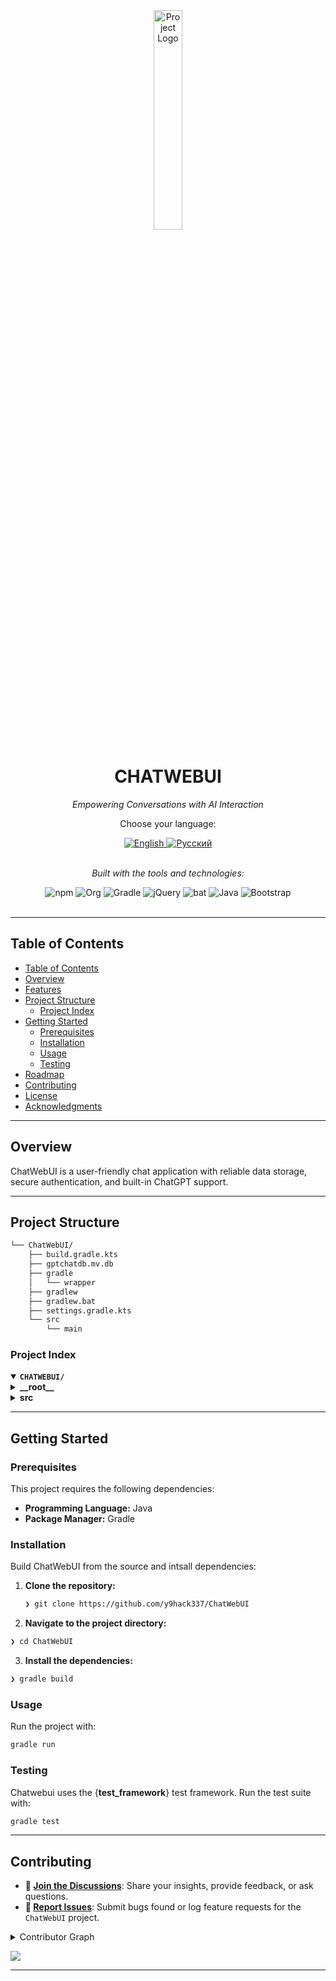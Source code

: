 <div id="top">

<!-- HEADER STYLE: CLASSIC -->
<div align="center">

<img src="https://i.imgur.com/dYuod5A.png" width="30%" style="position: relative; top: 0; right: 0;" alt="Project Logo"/>

# CHATWEBUI

<em>Empowering Conversations with AI Interaction</em>

<div align="center">
<p>Choose your language:</p>
<a href="README.md">
    <img src="https://img.shields.io/badge/Language-English-blue?style=for-the-badge&logo=us&logoColor=white" alt="English">
</a>
<a href="README.ru.md">
    <img src="https://img.shields.io/badge/Язык-Русский-red?style=for-the-badge&logo=ru&logoColor=white" alt="Русский">
</a>
</div>
<br>

<!-- BADGES -->
<!-- local repository, no metadata badges. -->

<em>Built with the tools and technologies:</em>

<img src="https://img.shields.io/badge/npm-CB3837.svg?style=default&logo=npm&logoColor=white" alt="npm">
<img src="https://img.shields.io/badge/Org-77AA99.svg?style=default&logo=Org&logoColor=white" alt="Org">
<img src="https://img.shields.io/badge/Gradle-02303A.svg?style=default&logo=Gradle&logoColor=white" alt="Gradle">
<img src="https://img.shields.io/badge/jQuery-0769AD.svg?style=default&logo=jQuery&logoColor=white" alt="jQuery">
<img src="https://img.shields.io/badge/bat-31369E.svg?style=default&logo=bat&logoColor=white" alt="bat">
<img src="https://img.shields.io/badge/Java-ED8B00.svg?style=default&logo=Java&logoColor=white" alt="Java">
<img src="https://img.shields.io/badge/Bootstrap-7952B3.svg?style=default&logo=Bootstrap&logoColor=white" alt="Bootstrap">

</div>
<br>

---

## Table of Contents

- [Table of Contents](#table-of-contents)
- [Overview](#overview)
- [Features](#features)
- [Project Structure](#project-structure)
    - [Project Index](#project-index)
- [Getting Started](#getting-started)
    - [Prerequisites](#prerequisites)
    - [Installation](#installation)
    - [Usage](#usage)
    - [Testing](#testing)
- [Roadmap](#roadmap)
- [Contributing](#contributing)
- [License](#license)
- [Acknowledgments](#acknowledgments)

---

## Overview

ChatWebUI is a user-friendly chat application with reliable data storage, secure authentication, and built-in ChatGPT support.

---

## Project Structure

```sh
└── ChatWebUI/
    ├── build.gradle.kts
    ├── gptchatdb.mv.db
    ├── gradle
    │   └── wrapper
    ├── gradlew
    ├── gradlew.bat
    ├── settings.gradle.kts
    └── src
        └── main
```

### Project Index

<details open>
	<summary><b><code>CHATWEBUI/</code></b></summary>
	<!-- __root__ Submodule -->
	<details>
		<summary><b>__root__</b></summary>
		<blockquote>
			<div class='directory-path' style='padding: 8px 0; color: #666;'>
				<code><b>⦿ __root__</b></code>
			<table style='width: 100%; border-collapse: collapse;'>
			<thead>
				<tr style='background-color: #f8f9fa;'>
					<th style='width: 30%; text-align: left; padding: 8px;'>File Name</th>
					<th style='text-align: left; padding: 8px;'>Summary</th>
				</tr>
			</thead>
				<tr style='border-bottom: 1px solid #eee;'>
					<td style='padding: 8px;'><b><a href='ChatWebUI/blob/master/build.gradle.kts'>build.gradle.kts</a></b></td>
					<td style='padding: 8px;'>- Defines project configurations and dependencies for a Spring Boot application supporting web development, data persistence, and secure user authentication<br>- Establishes a Kotlin-based environment with essential libraries, including JPA for database interactions, JWT for token-based security, and various Spring Boot starters to streamline application features<br>- Additionally facilitates testing and UI enhancements through integrated web resources and frameworks, contributing to a well-structured and functional software architecture.</td>
				</tr>
				<tr style='border-bottom: 1px solid #eee;'>
					<td style='padding: 8px;'><b><a href='ChatWebUI/blob/master/gradlew.bat'>gradlew.bat</a></b></td>
					<td style='padding: 8px;'>- Provides a Gradle startup script for Windows environments, facilitating the execution of build automation tasks for the project<br>- It sets necessary configurations, including the applications home directory and default JVM options, while ensuring that the Java runtime is correctly identified<br>- This script acts as a key entry point for initializing the Gradle wrapper, streamlining the overall build process within the codebase architecture.</td>
				</tr>
				<tr style='border-bottom: 1px solid #eee;'>
					<td style='padding: 8px;'><b><a href='ChatWebUI/blob/master/settings.gradle.kts'>settings.gradle.kts</a></b></td>
					<td style='padding: 8px;'>- Defines the root project name as ChatWebUI, establishing a clear identity for the project within its overall architecture<br>- This foundational element helps organize various modules and components, ensuring coherence and consistency across the codebase<br>- As a part of the project structure, it plays a crucial role in facilitating builds and dependencies, ultimately supporting seamless development and collaboration.</td>
				</tr>
			</table>
		</blockquote>
	</details>
	<!-- src Submodule -->
	<details>
		<summary><b>src</b></summary>
		<blockquote>
			<div class='directory-path' style='padding: 8px 0; color: #666;'>
				<code><b>⦿ src</b></code>
			<!-- main Submodule -->
			<details>
				<summary><b>main</b></summary>
				<blockquote>
					<div class='directory-path' style='padding: 8px 0; color: #666;'>
						<code><b>⦿ src.main</b></code>
					<!-- java Submodule -->
					<details>
						<summary><b>java</b></summary>
						<blockquote>
							<div class='directory-path' style='padding: 8px 0; color: #666;'>
								<code><b>⦿ src.main.java</b></code>
							<!-- org Submodule -->
							<details>
								<summary><b>org</b></summary>
								<blockquote>
									<div class='directory-path' style='padding: 8px 0; color: #666;'>
										<code><b>⦿ src.main.java.org</b></code>
									<!-- hack337 Submodule -->
									<details>
										<summary><b>hack337</b></summary>
										<blockquote>
											<div class='directory-path' style='padding: 8px 0; color: #666;'>
												<code><b>⦿ src.main.java.org.hack337</b></code>
											<!-- gptchat Submodule -->
											<details>
												<summary><b>gptchat</b></summary>
												<blockquote>
													<div class='directory-path' style='padding: 8px 0; color: #666;'>
														<code><b>⦿ src.main.java.org.hack337.gptchat</b></code>
													<table style='width: 100%; border-collapse: collapse;'>
													<thead>
														<tr style='background-color: #f8f9fa;'>
															<th style='width: 30%; text-align: left; padding: 8px;'>File Name</th>
															<th style='text-align: left; padding: 8px;'>Summary</th>
														</tr>
													</thead>
														<tr style='border-bottom: 1px solid #eee;'>
															<td style='padding: 8px;'><b><a href='ChatWebUI/blob/master/src\main\java\org\hack337\gptchat\GptChatApplication.java'>GptChatApplication.java</a></b></td>
															<td style='padding: 8px;'>- Launches the GptChat application, serving as the main entry point in the project’s architecture<br>- Utilizing Spring Boot, it initializes the application context and configurations, enabling seamless integration of features<br>- By scanning for configuration properties, it allows for flexible customization, thereby facilitating the development of a robust chat application powered by advanced AI capabilities.</td>
														</tr>
													</table>
													<!-- config Submodule -->
													<details>
														<summary><b>config</b></summary>
														<blockquote>
															<div class='directory-path' style='padding: 8px 0; color: #666;'>
																<code><b>⦿ src.main.java.org.hack337.gptchat.config</b></code>
															<table style='width: 100%; border-collapse: collapse;'>
															<thead>
																<tr style='background-color: #f8f9fa;'>
																	<th style='width: 30%; text-align: left; padding: 8px;'>File Name</th>
																	<th style='text-align: left; padding: 8px;'>Summary</th>
																</tr>
															</thead>
																<tr style='border-bottom: 1px solid #eee;'>
																	<td style='padding: 8px;'><b><a href='ChatWebUI/blob/master/src\main\java\org\hack337\gptchat\config\JwtProperties.java'>JwtProperties.java</a></b></td>
																	<td style='padding: 8px;'>- Manages JWT (JSON Web Token) properties within the GPTChat application, facilitating secure user authentication and authorization<br>- By defining essential configuration attributes such as the secret key and expiration time, it ensures proper validation and enforcement of security measures, thereby playing a critical role in the overall architecture for protecting sensitive data and maintaining session integrity throughout the application.</td>
																</tr>
																<tr style='border-bottom: 1px solid #eee;'>
																	<td style='padding: 8px;'><b><a href='ChatWebUI/blob/master/src\main\java\org\hack337\gptchat\config\SecurityConfig.java'>SecurityConfig.java</a></b></td>
																	<td style='padding: 8px;'>- Establishes security configurations for the application, ensuring a robust authentication and authorization system<br>- It integrates JWT-based authentication while configuring access rules and session management<br>- By permitting certain endpoints for public access and securing others, it facilitates a secure environment for user interactions within the broader chat application architecture, effectively safeguarding sensitive operations.</td>
																</tr>
															</table>
														</blockquote>
													</details>
													<!-- controller Submodule -->
													<details>
														<summary><b>controller</b></summary>
														<blockquote>
															<div class='directory-path' style='padding: 8px 0; color: #666;'>
																<code><b>⦿ src.main.java.org.hack337.gptchat.controller</b></code>
															<table style='width: 100%; border-collapse: collapse;'>
															<thead>
																<tr style='background-color: #f8f9fa;'>
																	<th style='width: 30%; text-align: left; padding: 8px;'>File Name</th>
																	<th style='text-align: left; padding: 8px;'>Summary</th>
																</tr>
															</thead>
																<tr style='border-bottom: 1px solid #eee;'>
																	<td style='padding: 8px;'><b><a href='ChatWebUI/blob/master/src\main\java\org\hack337\gptchat\controller\AuthController.java'>AuthController.java</a></b></td>
																	<td style='padding: 8px;'>- AuthController facilitates user authentication and registration within the gptchat application<br>- It exposes endpoints for logging in and registering users, ensuring secure interaction with the authentication system<br>- By managing valid requests and responding with appropriate status codes, it enhances user experience while leveraging the underlying AuthService for handling authentication logic<br>- This component plays a critical role in the overall architecture by managing user access and security.</td>
																</tr>
																<tr style='border-bottom: 1px solid #eee;'>
																	<td style='padding: 8px;'><b><a href='ChatWebUI/blob/master/src\main\java\org\hack337\gptchat\controller\ChatApiController.java'>ChatApiController.java</a></b></td>
																	<td style='padding: 8px;'>- ChatApiController facilitates user interactions within the chat application by managing chat sessions and message exchanges<br>- It enables users to initiate new chats, retrieve their existing chats and messages, send new messages, and edit or regenerate responses<br>- This controller serves as the backbone of the chat functionality, ensuring a seamless experience while engaging users with conversations in a responsive and dynamic manner.</td>
																</tr>
																<tr style='border-bottom: 1px solid #eee;'>
																	<td style='padding: 8px;'><b><a href='ChatWebUI/blob/master/src\main\java\org\hack337\gptchat\controller\ChatWebController.java'>ChatWebController.java</a></b></td>
																	<td style='padding: 8px;'>- ChatWebController orchestrates user interaction within the app by managing the routing for login, registration, and chat functionalities<br>- It integrates user and chat services to retrieve and present user-specific data, ensuring a seamless experience in navigating the chat interface<br>- By leveraging Springs MVC architecture, it serves as the central hub for handling user authentication and chat-related operations.</td>
																</tr>
															</table>
														</blockquote>
													</details>
													<!-- dto Submodule -->
													<details>
														<summary><b>dto</b></summary>
														<blockquote>
															<div class='directory-path' style='padding: 8px 0; color: #666;'>
																<code><b>⦿ src.main.java.org.hack337.gptchat.dto</b></code>
															<table style='width: 100%; border-collapse: collapse;'>
															<thead>
																<tr style='background-color: #f8f9fa;'>
																	<th style='width: 30%; text-align: left; padding: 8px;'>File Name</th>
																	<th style='text-align: left; padding: 8px;'>Summary</th>
																</tr>
															</thead>
																<tr style='border-bottom: 1px solid #eee;'>
																	<td style='padding: 8px;'><b><a href='ChatWebUI/blob/master/src\main\java\org\hack337\gptchat\dto\AuthRequest.java'>AuthRequest.java</a></b></td>
																	<td style='padding: 8px;'>- AuthRequest serves as a Data Transfer Object (DTO) within the gptchat application, encapsulating user authentication data, specifically email and password<br>- It ensures that the provided email adheres to a valid format and that both fields are not left blank, thereby enforcing essential validation rules<br>- This functionality streamlines the process of user authentication, facilitating secure login operations across the entire codebase architecture.</td>
																</tr>
																<tr style='border-bottom: 1px solid #eee;'>
																	<td style='padding: 8px;'><b><a href='ChatWebUI/blob/master/src\main\java\org\hack337\gptchat\dto\ChatDto.java'>ChatDto.java</a></b></td>
																	<td style='padding: 8px;'>- ChatDto serves as a data transfer object within the project, encapsulating essential information about a chat session<br>- It includes attributes such as the chats unique identifier, the associated user ID, the creation timestamp, and a collection of messages<br>- This model facilitates communication between different layers of the application, ensuring that chat-related data is structured and easily manageable throughout the codebase architecture.</td>
																</tr>
																<tr style='border-bottom: 1px solid #eee;'>
																	<td style='padding: 8px;'><b><a href='ChatWebUI/blob/master/src\main\java\org\hack337\gptchat\dto\EditMessageRequest.java'>EditMessageRequest.java</a></b></td>
																	<td style='padding: 8px;'>- Facilitates the editing of message content within the chat application by defining the structure for edit message requests<br>- Ensures that any content submitted is validated to prevent blank messages, enhancing the overall integrity and user experience of the messaging system<br>- This DTO plays a crucial role in maintaining robust communication within the projects architecture.</td>
																</tr>
																<tr style='border-bottom: 1px solid #eee;'>
																	<td style='padding: 8px;'><b><a href='ChatWebUI/blob/master/src\main\java\org\hack337\gptchat\dto\GptApiResponse.java'>GptApiResponse.java</a></b></td>
																	<td style='padding: 8px;'>- GptApiResponse serves as a data transfer object within the GPT chat application, encapsulating the response structure received from the GPT API<br>- It ensures seamless integration by handling various properties, including usage statistics and response choices, while robustly managing potential changes in the API<br>- This class also provides a method to extract the content of the first response choice, enhancing usability in the overall architecture.</td>
																</tr>
																<tr style='border-bottom: 1px solid #eee;'>
																	<td style='padding: 8px;'><b><a href='ChatWebUI/blob/master/src\main\java\org\hack337\gptchat\dto\GptRequest.java'>GptRequest.java</a></b></td>
																	<td style='padding: 8px;'>- GptRequest serves as a data transfer object that encapsulates the essential parameters for making requests to the GPT model<br>- It defines the model type and contains a list of message payloads, each representing user, assistant, or system interactions<br>- This structure facilitates the seamless exchange of information within the broader architecture of the GPT chat application, enabling effective communication and data handling.</td>
																</tr>
																<tr style='border-bottom: 1px solid #eee;'>
																	<td style='padding: 8px;'><b><a href='ChatWebUI/blob/master/src\main\java\org\hack337\gptchat\dto\GptResponse.java'>GptResponse.java</a></b></td>
																	<td style='padding: 8px;'>- Facilitates the representation of responses generated by the GPT model within the application<br>- Leveraging data annotations, it defines a structure that includes the answer and its type, ensuring consistency across the codebase<br>- This DTO (Data Transfer Object) plays a crucial role in managing the communication between various components, enhancing the overall data handling and response management in the projects architecture.</td>
																</tr>
																<tr style='border-bottom: 1px solid #eee;'>
																	<td style='padding: 8px;'><b><a href='ChatWebUI/blob/master/src\main\java\org\hack337\gptchat\dto\JwtResponse.java'>JwtResponse.java</a></b></td>
																	<td style='padding: 8px;'>- JwtResponse serves as a data transfer object that encapsulates the JSON Web Token (JWT) response structure within the application<br>- It provides essential information, including the generated access token and its type, supporting secure user authentication and authorization workflows<br>- This object is integral to the codebase architecture, facilitating efficient communication between client and server during the authentication process.</td>
																</tr>
																<tr style='border-bottom: 1px solid #eee;'>
																	<td style='padding: 8px;'><b><a href='ChatWebUI/blob/master/src\main\java\org\hack337\gptchat\dto\MessageDto.java'>MessageDto.java</a></b></td>
																	<td style='padding: 8px;'>- MessageDto serves as a Data Transfer Object within the GPT Chat application architecture, encapsulating essential attributes of a chat message, including its unique identifier, associated chat ID, user role, textual content, and timestamp<br>- This structure facilitates efficient data handling between different layers of the application, promoting clean interactions and maintaining consistency in message representation throughout the system.</td>
																</tr>
																<tr style='border-bottom: 1px solid #eee;'>
																	<td style='padding: 8px;'><b><a href='ChatWebUI/blob/master/src\main\java\org\hack337\gptchat\dto\RegisterRequest.java'>RegisterRequest.java</a></b></td>
																	<td style='padding: 8px;'>- RegisterRequest serves as a data transfer object within the GPT Chat application, facilitating user registration by encapsulating essential user information<br>- It ensures that the provided email is valid and not blank while enforcing password length requirements<br>- This validation mechanism plays a crucial role in maintaining data integrity and enhancing security across the applications user registration process.</td>
																</tr>
																<tr style='border-bottom: 1px solid #eee;'>
																	<td style='padding: 8px;'><b><a href='ChatWebUI/blob/master/src\main\java\org\hack337\gptchat\dto\SendMessageResponse.java'>SendMessageResponse.java</a></b></td>
																	<td style='padding: 8px;'>- Defines a data transfer object for encapsulating the response from the message-sending functionality within the GPT Chat application<br>- It facilitates the exchange of user and assistant messages, streamlining communication between different components of the system<br>- This structure enhances code readability and maintainability, ensuring a clear representation of the interaction outcomes in the broader architecture.</td>
																</tr>
															</table>
														</blockquote>
													</details>
													<!-- entity Submodule -->
													<details>
														<summary><b>entity</b></summary>
														<blockquote>
															<div class='directory-path' style='padding: 8px 0; color: #666;'>
																<code><b>⦿ src.main.java.org.hack337.gptchat.entity</b></code>
															<table style='width: 100%; border-collapse: collapse;'>
															<thead>
																<tr style='background-color: #f8f9fa;'>
																	<th style='width: 30%; text-align: left; padding: 8px;'>File Name</th>
																	<th style='text-align: left; padding: 8px;'>Summary</th>
																</tr>
															</thead>
																<tr style='border-bottom: 1px solid #eee;'>
																	<td style='padding: 8px;'><b><a href='ChatWebUI/blob/master/src\main\java\org\hack337\gptchat\entity\Chat.java'>Chat.java</a></b></td>
																	<td style='padding: 8px;'>- Defines the Chat entity within the GPT Chat application, representing a conversation linked to a specific user<br>- It automatically tracks the creation timestamp and maintains a list of associated messages, ensuring a structured and persistent storage of chat interactions<br>- This entity plays a crucial role in managing user conversations, contributing to the overall functionality of the chat system as part of the project’s architecture.</td>
																</tr>
																<tr style='border-bottom: 1px solid #eee;'>
																	<td style='padding: 8px;'><b><a href='ChatWebUI/blob/master/src\main\java\org\hack337\gptchat\entity\Message.java'>Message.java</a></b></td>
																	<td style='padding: 8px;'>- Defines the Message entity, representing a conversation entry within the GPT Chat application<br>- It establishes relationships to the Chat entity and ensures validation of required fields<br>- By capturing the message content, associated role, and creation timestamp, this entity plays a crucial role in managing user interactions and maintaining the integrity of chat histories in the overall architecture of the project.</td>
																</tr>
																<tr style='border-bottom: 1px solid #eee;'>
																	<td style='padding: 8px;'><b><a href='ChatWebUI/blob/master/src\main\java\org\hack337\gptchat\entity\Role.java'>Role.java</a></b></td>
																	<td style='padding: 8px;'>- Defines a set of roles within the application, specifically User, Assistant, and System<br>- These roles are integral to the overall architecture of the project, facilitating clear distinctions between different entities that interact within the chat applications ecosystem<br>- The designated roles guide behavior and permissions, ensuring an organized flow of interactions and enhancing the user experience within the system.</td>
																</tr>
																<tr style='border-bottom: 1px solid #eee;'>
																	<td style='padding: 8px;'><b><a href='ChatWebUI/blob/master/src\main\java\org\hack337\gptchat\entity\User.java'>User.java</a></b></td>
																	<td style='padding: 8px;'>- User entity models the application’s user, encapsulating essential attributes such as email, password, and timestamp information for creation and last login<br>- It ensures email uniqueness and enforces validation for important fields<br>- Additionally, it establishes a relationship with the chat entities, allowing for efficient retrieval and management of user-specific chat data<br>- This architecture supports user authentication and interaction within the broader chat application framework.</td>
																</tr>
															</table>
														</blockquote>
													</details>
													<!-- exception Submodule -->
													<details>
														<summary><b>exception</b></summary>
														<blockquote>
															<div class='directory-path' style='padding: 8px 0; color: #666;'>
																<code><b>⦿ src.main.java.org.hack337.gptchat.exception</b></code>
															<table style='width: 100%; border-collapse: collapse;'>
															<thead>
																<tr style='background-color: #f8f9fa;'>
																	<th style='width: 30%; text-align: left; padding: 8px;'>File Name</th>
																	<th style='text-align: left; padding: 8px;'>Summary</th>
																</tr>
															</thead>
																<tr style='border-bottom: 1px solid #eee;'>
																	<td style='padding: 8px;'><b><a href='ChatWebUI/blob/master/src\main\java\org\hack337\gptchat\exception\GlobalExceptionHandler.java'>GlobalExceptionHandler.java</a></b></td>
																	<td style='padding: 8px;'>- GlobalExceptionHandler encompasses the core functionality for centralized exception handling within the application, ensuring that all error scenarios are managed consistently<br>- It processes various exceptions such as resource not found, validation failures, authentication issues, and access denials, providing structured responses with relevant details<br>- This enhances the overall user experience by delivering meaningful feedback for errors encountered during API interactions.</td>
																</tr>
																<tr style='border-bottom: 1px solid #eee;'>
																	<td style='padding: 8px;'><b><a href='ChatWebUI/blob/master/src\main\java\org\hack337\gptchat\exception\ResourceNotFoundException.java'>ResourceNotFoundException.java</a></b></td>
																	<td style='padding: 8px;'>- ResourceNotFoundException serves as a custom exception within the projects architecture, specifically designed to handle scenarios where requested resources are not found<br>- By integrating with Springs response status management, it ensures that users receive appropriate HTTP NOT FOUND responses<br>- This enhances the overall reliability and user experience of the application by providing meaningful feedback during operations that involve resource retrieval.</td>
																</tr>
															</table>
														</blockquote>
													</details>
													<!-- repository Submodule -->
													<details>
														<summary><b>repository</b></summary>
														<blockquote>
															<div class='directory-path' style='padding: 8px 0; color: #666;'>
																<code><b>⦿ src.main.java.org.hack337.gptchat.repository</b></code>
															<table style='width: 100%; border-collapse: collapse;'>
															<thead>
																<tr style='background-color: #f8f9fa;'>
																	<th style='width: 30%; text-align: left; padding: 8px;'>File Name</th>
																	<th style='text-align: left; padding: 8px;'>Summary</th>
																</tr>
															</thead>
																<tr style='border-bottom: 1px solid #eee;'>
																	<td style='padding: 8px;'><b><a href='ChatWebUI/blob/master/src\main\java\org\hack337\gptchat\repository\ChatRepository.java'>ChatRepository.java</a></b></td>
																	<td style='padding: 8px;'>- Facilitates the management and retrieval of chat data within the application by providing essential query methods that connect chat entities with their associated users<br>- This interface enables the seamless fetching of chat records, supports ordering by creation date, and allows for the inclusion of messages when accessing specific chats<br>- It plays a critical role in enhancing the overall functionality of the chat feature in the system.</td>
																</tr>
																<tr style='border-bottom: 1px solid #eee;'>
																	<td style='padding: 8px;'><b><a href='ChatWebUI/blob/master/src\main\java\org\hack337\gptchat\repository\MessageRepository.java'>MessageRepository.java</a></b></td>
																	<td style='padding: 8px;'>- Provides a repository interface for managing Message entities within the application<br>- It leverages Spring Data JPA to facilitate CRUD operations, ensuring seamless data persistence and retrieval<br>- This functionality is crucial for the overall architecture, enabling effective communication storage and access, thereby supporting the applications core purpose of facilitating chat interactions.</td>
																</tr>
																<tr style='border-bottom: 1px solid #eee;'>
																	<td style='padding: 8px;'><b><a href='ChatWebUI/blob/master/src\main\java\org\hack337\gptchat\repository\UserRepository.java'>UserRepository.java</a></b></td>
																	<td style='padding: 8px;'>- UserRepository serves as a crucial component of the project by providing an interface for data access and manipulation related to User entities<br>- Through its methods, it facilitates retrieval and verification of users based on email addresses, thereby enhancing user management capabilities within the broader architecture<br>- This repository plays a vital role in ensuring seamless integration with the database, supporting efficient user-related operations in the application.</td>
																</tr>
															</table>
														</blockquote>
													</details>
													<!-- security Submodule -->
													<details>
														<summary><b>security</b></summary>
														<blockquote>
															<div class='directory-path' style='padding: 8px 0; color: #666;'>
																<code><b>⦿ src.main.java.org.hack337.gptchat.security</b></code>
															<table style='width: 100%; border-collapse: collapse;'>
															<thead>
																<tr style='background-color: #f8f9fa;'>
																	<th style='width: 30%; text-align: left; padding: 8px;'>File Name</th>
																	<th style='text-align: left; padding: 8px;'>Summary</th>
																</tr>
															</thead>
																<tr style='border-bottom: 1px solid #eee;'>
																	<td style='padding: 8px;'><b><a href='ChatWebUI/blob/master/src\main\java\org\hack337\gptchat\security\JwtAuthenticationFilter.java'>JwtAuthenticationFilter.java</a></b></td>
																	<td style='padding: 8px;'>- JwtAuthenticationFilter serves as a vital component in the security architecture of the application by managing JSON Web Token (JWT) validation and user authentication<br>- It intercepts HTTP requests to extract and verify JWTs, subsequently updating the security context with user authentication details<br>- This process ensures secure access control, thereby enhancing the overall protection of the applications resources against unauthorized access.</td>
																</tr>
																<tr style='border-bottom: 1px solid #eee;'>
																	<td style='padding: 8px;'><b><a href='ChatWebUI/blob/master/src\main\java\org\hack337\gptchat\security\JwtTokenProvider.java'>JwtTokenProvider.java</a></b></td>
																	<td style='padding: 8px;'>- JwtTokenProvider facilitates secure user authentication and authorization within the application by managing JSON Web Tokens (JWTs)<br>- It generates tokens based on user credentials, validates them, and extracts user information from the tokens<br>- By resolving tokens from HTTP requests, it ensures that only authenticated users can access protected resources, thereby enhancing the overall security architecture of the codebase.</td>
																</tr>
																<tr style='border-bottom: 1px solid #eee;'>
																	<td style='padding: 8px;'><b><a href='ChatWebUI/blob/master/src\main\java\org\hack337\gptchat\security\UserDetailsServiceImpl.java'>UserDetailsServiceImpl.java</a></b></td>
																	<td style='padding: 8px;'>- Facilitates user authentication and management within the application by implementing the UserDetailsService interface<br>- It retrieves user information from the database based on email or user ID, ensuring secure identification during login processes<br>- By encapsulating user data and roles, it supports the overarching security architecture of the project, enabling reliable user authorization and access control.</td>
																</tr>
															</table>
														</blockquote>
													</details>
													<!-- service Submodule -->
													<details>
														<summary><b>service</b></summary>
														<blockquote>
															<div class='directory-path' style='padding: 8px 0; color: #666;'>
																<code><b>⦿ src.main.java.org.hack337.gptchat.service</b></code>
															<table style='width: 100%; border-collapse: collapse;'>
															<thead>
																<tr style='background-color: #f8f9fa;'>
																	<th style='width: 30%; text-align: left; padding: 8px;'>File Name</th>
																	<th style='text-align: left; padding: 8px;'>Summary</th>
																</tr>
															</thead>
																<tr style='border-bottom: 1px solid #eee;'>
																	<td style='padding: 8px;'><b><a href='ChatWebUI/blob/master/src\main\java\org\hack337\gptchat\service\AuthService.java'>AuthService.java</a></b></td>
																	<td style='padding: 8px;'>- AuthService serves as a critical component of the authentication system within the project architecture, facilitating user registration and login processes<br>- It ensures secure management of user credentials, confirming the uniqueness of email addresses during registration and generating JWT tokens upon successful login<br>- Additionally, it tracks user activity by updating login timestamps, enhancing overall security and user experience.</td>
																</tr>
																<tr style='border-bottom: 1px solid #eee;'>
																	<td style='padding: 8px;'><b><a href='ChatWebUI/blob/master/src\main\java\org\hack337\gptchat\service\ChatService.java'>ChatService.java</a></b></td>
																	<td style='padding: 8px;'>- ChatService orchestrates the core functionalities of the chat application, enabling users to initiate new chats, retrieve their chat histories, and interact with a conversational AI<br>- By managing message exchanges, including sending and regenerating user and assistant messages, it ensures a seamless communication experience<br>- Its integration with repositories and user services underpins a robust architecture that prioritizes user engagement and interaction with AI-driven responses.</td>
																</tr>
																<tr style='border-bottom: 1px solid #eee;'>
																	<td style='padding: 8px;'><b><a href='ChatWebUI/blob/master/src\main\java\org\hack337\gptchat\service\GptService.java'>GptService.java</a></b></td>
																	<td style='padding: 8px;'>- GptService facilitates interaction with a GPT API, enabling the retrieval of AI-generated responses based on user chat history<br>- By assembling requests from stored messages and handling API communication, it ensures seamless integration of AI capabilities into the application<br>- This service enhances user experience by providing dynamic and contextually relevant responses, ultimately contributing to the projects goal of enabling intelligent chat interactions.</td>
																</tr>
																<tr style='border-bottom: 1px solid #eee;'>
																	<td style='padding: 8px;'><b><a href='ChatWebUI/blob/master/src\main\java\org\hack337\gptchat\service\UserService.java'>UserService.java</a></b></td>
																	<td style='padding: 8px;'>- UserService provides functionality to retrieve the currently authenticated user within the application<br>- It leverages Spring Security to access user authentication details and fetches user information from the UserRepository by their email<br>- By encapsulating this logic, the service simplifies user management and enhances the overall architecture of the application, ensuring secure access to user data throughout the project.</td>
																</tr>
															</table>
														</blockquote>
													</details>
												</blockquote>
											</details>
										</blockquote>
									</details>
								</blockquote>
							</details>
						</blockquote>
					</details>
					<!-- resources Submodule -->
					<details>
						<summary><b>resources</b></summary>
						<blockquote>
							<div class='directory-path' style='padding: 8px 0; color: #666;'>
								<code><b>⦿ src.main.resources</b></code>
							<!-- templates Submodule -->
							<details>
								<summary><b>templates</b></summary>
								<blockquote>
									<div class='directory-path' style='padding: 8px 0; color: #666;'>
										<code><b>⦿ src.main.resources.templates</b></code>
									<table style='width: 100%; border-collapse: collapse;'>
									<thead>
										<tr style='background-color: #f8f9fa;'>
											<th style='width: 30%; text-align: left; padding: 8px;'>File Name</th>
											<th style='text-align: left; padding: 8px;'>Summary</th>
										</tr>
									</thead>
										<tr style='border-bottom: 1px solid #eee;'>
											<td style='padding: 8px;'><b><a href='ChatWebUI/blob/master/src\main\resources\templates\chat.html'>chat.html</a></b></td>
											<td style='padding: 8px;'>- Chat HTML template facilitates user interaction in the ChatApp by providing a dynamic and visually engaging interface<br>- It features a sidebar for chat navigation, a message display area, and input controls for sending messages<br>- Enhanced with Tailwind CSS and jQuery, this template streamlines the chat experience, enabling real-time communication and user management, which is integral to the overall structure of the application.</td>
										</tr>
										<tr style='border-bottom: 1px solid #eee;'>
											<td style='padding: 8px;'><b><a href='ChatWebUI/blob/master/src\main\resources\templates\login.html'>login.html</a></b></td>
											<td style='padding: 8px;'>- Facilitating user authentication for ChatApp, the login HTML template provides a user-friendly interface for individuals to securely log in with their email and password<br>- Enhanced by responsive design and stylish components using Tailwind CSS and animations, it also directs new users to the registration page, ensuring a seamless transition between account creation and access, contributing to the overall robustness of the applications user experience.</td>
										</tr>
										<tr style='border-bottom: 1px solid #eee;'>
											<td style='padding: 8px;'><b><a href='ChatWebUI/blob/master/src\main\resources\templates\register.html'>register.html</a></b></td>
											<td style='padding: 8px;'>- Facilitates user registration for the ChatApp by providing an intuitive, responsive HTML form<br>- Users can input their email, password, and password confirmation, ensuring a streamlined onboarding experience<br>- Includes client-side validation and user feedback for error handling and success messaging<br>- Positioned within the templates directory, it integrates seamlessly into the broader application architecture, enhancing user interaction and accessibility.</td>
										</tr>
									</table>
								</blockquote>
							</details>
						</blockquote>
					</details>
				</blockquote>
			</details>
		</blockquote>
	</details>
</details>

---

## Getting Started

### Prerequisites

This project requires the following dependencies:

- **Programming Language:** Java
- **Package Manager:** Gradle

### Installation

Build ChatWebUI from the source and intsall dependencies:

1. **Clone the repository:**

    ```sh
    ❯ git clone https://github.com/y9hack337/ChatWebUI
    ```

2. **Navigate to the project directory:**

```sh
❯ cd ChatWebUI
```

3. **Install the dependencies:**

<!-- SHIELDS BADGE CURRENTLY DISABLED -->
<!-- [![gradle][gradle-shield]][gradle-link] -->
<!-- REFERENCE LINKS -->
<!-- [gradle-shield]: https://img.shields.io/badge/Gradle-02303A.svg?style={badge_style}&logo=gradle&logoColor=white -->
<!-- [gradle-link]: https://gradle.org/ -->

```sh
❯ gradle build
```

### Usage

Run the project with:
```sh
gradle run
```

### Testing

Chatwebui uses the {__test_framework__} test framework. Run the test suite with:
```sh
gradle test
```

---

## Contributing

- **💬 [Join the Discussions](https://github.com/y9hack337/ChatWebUI/discussions)**: Share your insights, provide feedback, or ask questions.
- **🐛 [Report Issues](https://github.com/y9hack337/ChatWebUI/issues)**: Submit bugs found or log feature requests for the `ChatWebUI` project.

<details closed>
<summary>Contributor Graph</summary>
<br>
<p align="left">
   <a href="https://github.com/y9hack337/ChatWebUI/graphs/contributors">
      <img src="https://contrib.rocks/image?repo=y9hack337/ChatWebUI">
   </a>
</p>
</details>

[![][back-to-top]](#top)

</div>


[back-to-top]: https://img.shields.io/badge/-BACK_TO_TOP-151515?style=flat-square


---
